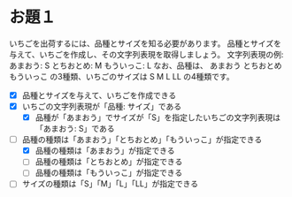 # お題１

いちごを出荷するには、品種とサイズを知る必要があります。
品種とサイズを与えて、いちごを作成し、その文字列表現を取得しましょう。
文字列表現の例: あまおう: S とちおとめ: M もういっこ: L
なお、品種は、 あまおう とちおとめ もういっこ の3種類、いちごのサイズは S M L LL の4種類です。

- [x] 品種とサイズを与えて、いちごを作成できる
- [x] いちごの文字列表現が「品種: サイズ」である
  - [x] 品種が「あまおう」でサイズが「S」を指定したいちごの文字列表現は「あまおう: S」である
- [ ] 品種の種類は「あまおう」「とちおとめ」「もういっこ」が指定できる
  - [x] 品種の種類は「あまおう」が指定できる
  - [ ] 品種の種類は「とちおとめ」が指定できる
  - [ ] 品種の種類は「もういっこ」が指定できる
- [ ] サイズの種類は「S」「M」「L」「LL」が指定できる
